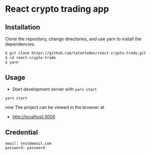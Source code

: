 # React crypto trading app


## Installation

Clone the repository, change directories, and use yarn to install the dependencies.

```bash
$ git clone https://github.com/talentedev/react-crypto-trade.git
$ cd react-crypto-trade
$ yarn
```

## Usage

- Start development server with `yarn start`
```
yarn start
```
now The project can be viewed in the browser at

- [http://localhost:3000](http://localhost:3000)

## Credential
```
email: test@email.com
password: password
```

